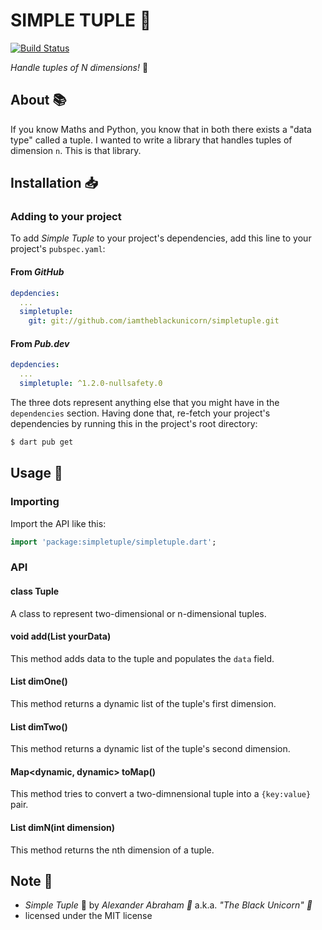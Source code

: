 # SIMPLE TUPLE :abacus:

[![Build Status](https://travis-ci.com/iamtheblackunicorn/simpletuple.svg?branch=main)](https://travis-ci.com/iamtheblackunicorn/simpletuple)

*Handle tuples of N dimensions!* :abacus:

## About :books:

If you know Maths and Python, you know that in both there exists a "data type" called a tuple.
I wanted to write a library that handles tuples of dimension `n`. This is that library.

## Installation :inbox_tray:

### Adding to your project

To add *Simple Tuple* to your project's dependencies, add this line to your project's `pubspec.yaml`:

#### From *GitHub*

```YAML
depdencies:
  ...
  simpletuple:
    git: git://github.com/iamtheblackunicorn/simpletuple.git
```

#### From *Pub.dev*

```YAML
depdencies:
  ...
  simpletuple: ^1.2.0-nullsafety.0
```

The three dots represent anything else that you might have in the `dependencies` section. Having done that, re-fetch your project's dependencies by running this in the project's root directory:

```bash
$ dart pub get
```

## Usage :hammer:

### Importing

Import the API like this:

```dart
import 'package:simpletuple/simpletuple.dart';
```

### API

#### class Tuple
A class to represent two-dimensional or n-dimensional tuples.

#### void add(List<dynamic> yourData)
This method adds data to the tuple and populates the `data` field.

#### List<dynamic> dimOne()
This method returns a dynamic list of the tuple's first dimension.

#### List<dynamic> dimTwo()
This method returns a dynamic list of the tuple's second dimension.

#### Map<dynamic, dynamic> toMap()
This method tries to convert a two-dimnensional tuple into a `{key:value}` pair.

#### List<dynamic> dimN(int dimension)
This method returns the nth dimension of a tuple.

## Note :scroll:

- *Simple  Tuple* :abacus: by *Alexander Abraham :black_heart:* a.k.a. *"The Black Unicorn" :unicorn:*
- licensed under the MIT license
